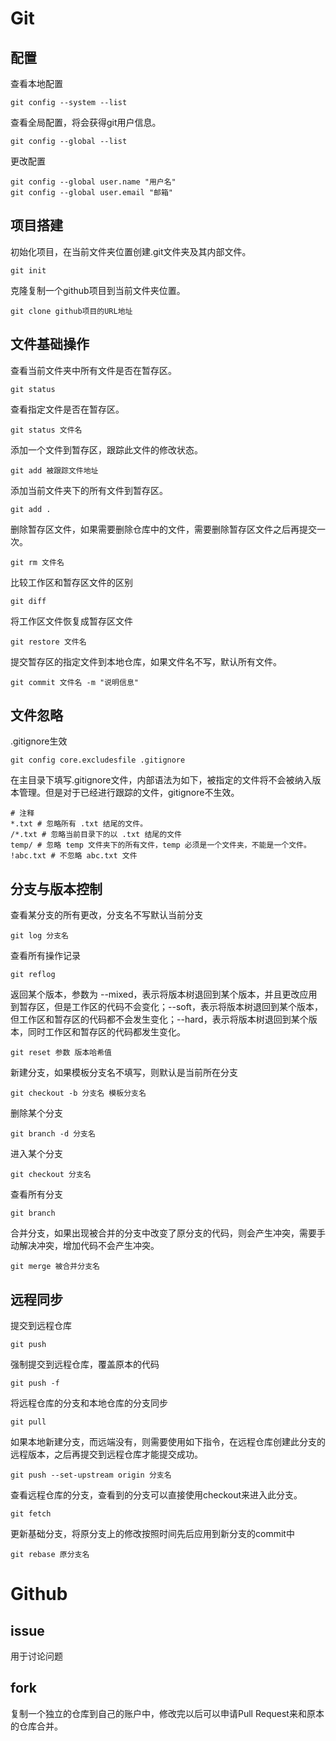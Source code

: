 # Git

## 配置

查看本地配置

```
git config --system --list
```

查看全局配置，将会获得git用户信息。

```
git config --global --list
```

更改配置

```
git config --global user.name "用户名"
git config --global user.email "邮箱"
```

## 项目搭建

初始化项目，在当前文件夹位置创建.git文件夹及其内部文件。

```
git init
```

克隆复制一个github项目到当前文件夹位置。

```
git clone github项目的URL地址
```

## 文件基础操作

查看当前文件夹中所有文件是否在暂存区。

```
git status
```

查看指定文件是否在暂存区。

```
git status 文件名
```

添加一个文件到暂存区，跟踪此文件的修改状态。

```
git add 被跟踪文件地址
```

添加当前文件夹下的所有文件到暂存区。

```
git add .
```

删除暂存区文件，如果需要删除仓库中的文件，需要删除暂存区文件之后再提交一次。

```
git rm 文件名
```

比较工作区和暂存区文件的区别

```
git diff
```

将工作区文件恢复成暂存区文件

```
git restore 文件名
```

提交暂存区的指定文件到本地仓库，如果文件名不写，默认所有文件。

```
git commit 文件名 -m "说明信息"
```

## 文件忽略

.gitignore生效

```
git config core.excludesfile .gitignore
```

在主目录下填写.gitignore文件，内部语法为如下，被指定的文件将不会被纳入版本管理。但是对于已经进行跟踪的文件，gitignore不生效。

```
# 注释
*.txt # 忽略所有 .txt 结尾的文件。
/*.txt # 忽略当前目录下的以 .txt 结尾的文件
temp/ # 忽略 temp 文件夹下的所有文件，temp 必须是一个文件夹，不能是一个文件。
!abc.txt # 不忽略 abc.txt 文件
```

## 分支与版本控制

查看某分支的所有更改，分支名不写默认当前分支

```
git log 分支名
```

查看所有操作记录

```
git reflog
```

返回某个版本，参数为 --mixed，表示将版本树退回到某个版本，并且更改应用到暂存区，但是工作区的代码不会变化；--soft，表示将版本树退回到某个版本，但工作区和暂存区的代码都不会发生变化；--hard，表示将版本树退回到某个版本，同时工作区和暂存区的代码都发生变化。

```
git reset 参数 版本哈希值
```

新建分支，如果模板分支名不填写，则默认是当前所在分支

```
git checkout -b 分支名 模板分支名
```

删除某个分支

```
git branch -d 分支名
```

进入某个分支

```
git checkout 分支名
```

查看所有分支

```
git branch
```

合并分支，如果出现被合并的分支中改变了原分支的代码，则会产生冲突，需要手动解决冲突，增加代码不会产生冲突。

```
git merge 被合并分支名
```

## 远程同步

提交到远程仓库

```
git push
```

强制提交到远程仓库，覆盖原本的代码

```
git push -f
```

将远程仓库的分支和本地仓库的分支同步

```
git pull
```

如果本地新建分支，而远端没有，则需要使用如下指令，在远程仓库创建此分支的远程版本，之后再提交到远程仓库才能提交成功。

```
git push --set-upstream origin 分支名
```

查看远程仓库的分支，查看到的分支可以直接使用checkout来进入此分支。

```
git fetch
```

更新基础分支，将原分支上的修改按照时间先后应用到新分支的commit中

```
git rebase 原分支名
```

# Github

## issue

用于讨论问题

## fork

复制一个独立的仓库到自己的账户中，修改完以后可以申请Pull Request来和原本的仓库合并。